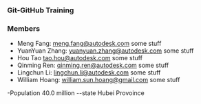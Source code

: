 ### Git-GitHub Training

### Members
 - Meng Fang: meng.fang@autodesk.com some stuff
 - YuanYuan Zhang: yuanyuan.zhang@autodesk.com some stuff
 - Hou Tao tao.hou@autodesk.com some stuff
 - Qinming Ren:  qinming.ren@autodesk.com some stuff
 - Lingchun Li: lingchun.li@autodesk.com some stuff
 - William Hoang: william.sun.hoang@gmail.com some stuff
 
 
 -Population 40.0 million
 --state Hubei Provoince

